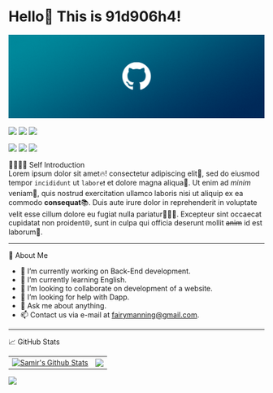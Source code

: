 # Hello👋 This is 91d906h4!

<a href="https://github.com/91d906h4"><img src="https://raw.githubusercontent.com/91d906h4/91d906h4/main/GitHub_wallpaper.png" /></a>

<p align="left">
    <a href="https://github.com/91d906h4"><img src="https://img.shields.io/badge/-github-lightgrey" / ></a>
    <a href="https://www.npmjs.com/~91d906h4"><img src="https://img.shields.io/badge/-npmjs-red" /></a>
    <a href="https://leetcode.com/91d906h4/"><img src="https://img.shields.io/badge/-LeetCode-yellow" /></a>
</p>
<p align="left">
    <a href="https://github.com/91d906h4"><img src="https://komarev.com/ghpvc/?username=91d906h4" /></a>
    <a href="https://github.com/91d906h4"><img src="https://img.shields.io/github/followers/91d906h4?label=follow&logo=github&style=flat" / ></a>
    <a href="https://twitter.com/91d906h4"><img src="https://img.shields.io/twitter/follow/91d906h4?label=Twitter&logo=twitter&style=flat" /></a>
</p>

🙋🙋🏻‍♂️ Self Introduction<br>
Lorem ipsum dolor sit amet🔥! consectetur adipiscing elit📑, sed do eiusmod tempor `incididunt` ut `labore❗` et dolore magna aliqua🤗. Ut enim ad *minim* veniam🧪, quis nostrud exercitation ullamco laboris nisi ut aliquip ex ea commodo **consequat**📚. Duis aute irure dolor in reprehenderit in voluptate velit esse cillum dolore eu fugiat nulla pariatur👩🏻‍💻. Excepteur sint occaecat cupidatat non proident🌐, sunt in culpa qui officia deserunt mollit ~~anim~~ id est laborum💯.

<hr>

📑 About Me<br>
- 🔭 I’m currently working on Back-End development.<br>
- 🌱 I’m currently learning English.<br>
- 👯 I’m looking to collaborate on development of a website.<br>
- 🤔 I’m looking for help with Dapp.<br>
- 💬 Ask me about anything.<br>
- 📫 Contact us via e-mail at fairymanning@gmail.com.<br>

<hr>

📈 GitHub Stats
<p align="center">
    <table>
        <tr>
            <td>
                <a href="https://github.com/91d906h4/"><img align="center" src="https://github-readme-stats.vercel.app/api?username=91d906h4&show_icons=true&include_all_commits=true&hide_border=true" alt="Samir's Github Stats" height="180rem" /></a>
            </td>
            <td> 
                <a href="https://github.com/91d906h4"><img align="center" src="https://github-readme-stats.vercel.app/api/top-langs/?username=91d906h4&layout=compact&hide_border=true" height="180rem" /></a>
            </td>
        </tr>
    </table>
</p>
<a href="https://github.com/91d906h4"><img src="https://activity-graph.herokuapp.com/graph?username=91d906h4&theme=react-dark" /></a>

